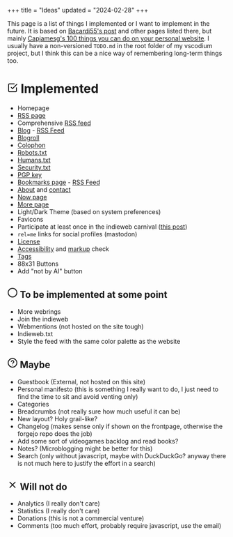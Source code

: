 +++
title = "Ideas"
updated = "2024-02-28"
+++

This page is a list of things I implemented or I want to implement in the future. It is based on [Bacardi55's post](https://bacardi55.io/2024/02/27/ideas-for-my-blog/) and other pages listed there, but mainly [Capjamesg's 100 things you can do on your personal website](https://jamesg.blog/2024/02/19/personal-website-ideas/). I usually have a non-versioned `TODO.md` in the root folder of my vscodium project, but I think this can be a nice way of remembering long-term things too. 

# <svg xmlns="http://www.w3.org/2000/svg" width="24" height="24" fill="none" stroke="currentColor" stroke-linecap="round" stroke-linejoin="round" stroke-width="2" class="check-square_svg__feather check-square_svg__feather-check-square" viewBox="0 0 24 24"><path d="m9 11 3 3L22 4"/><path d="M21 12v7a2 2 0 0 1-2 2H5a2 2 0 0 1-2-2V5a2 2 0 0 1 2-2h11"/></svg> Implemented 

- Homepage
- [RSS page](/rss)
- Comprehensive [RSS feed](/atom.xml)
- [Blog](/blog) - [RSS Feed](/blog/atom.xml)
- [Blogroll](/links)
- [Colophon](/metrics)
- [Robots.txt](/robots.txt)
- [Humans.txt](/humans.txt)
- [Security.txt](/.well-known/security.txt)
- [PGP key](/files/pubkey.txt)
- [Bookmarks page](/bookmarks) - [RSS Feed](/bookmarks/atom.xml)
- [About](/about) and [contact](/about)
- [Now page](/now)
- [More page](/more)
- Light/Dark Theme (based on system preferences)
- Favicons
- Participate at least once in the indieweb carnival ([this post](/blog/digital-relationships-with-our-past/))
- `rel=me` links for social profiles (mastodon)
- [License](/privacy#license)
- [Accessibility](/metrics#accessibility) and [markup](/metrics#code) check
- [Tags](/tags)
- 88x31 Buttons
- Add "not by AI" button

## <svg xmlns="http://www.w3.org/2000/svg" width="24" height="24" fill="none" stroke="currentColor" stroke-linecap="round" stroke-linejoin="round" stroke-width="2" class="circle_svg__feather circle_svg__feather-circle" viewBox="0 0 24 24"><circle cx="12" cy="12" r="10"/></svg> To be implemented at some point

- More webrings
- Join the indieweb
- Webmentions (not hosted on the site tough)
- Indieweb.txt
- Style the feed with the same color palette as the website

## <svg xmlns="http://www.w3.org/2000/svg" width="24" height="24" fill="none" stroke="currentColor" stroke-linecap="round" stroke-linejoin="round" stroke-width="2" class="help-circle_svg__feather help-circle_svg__feather-help-circle" viewBox="0 0 24 24"><circle cx="12" cy="12" r="10"/><path d="M9.09 9a3 3 0 0 1 5.83 1c0 2-3 3-3 3m.08 4h.01"/></svg> Maybe

- Guestbook (External, not hosted on this site)
- Personal manifesto (this is something I really want to do, I just need to find the time to sit and avoid venting only)
- Categories
- Breadcrumbs (not really sure how much useful it can be)
- New layout? Holy grail-like?
- Changelog (makes sense only if shown on the frontpage, otherwise the forgejo repo does the job)
- Add some sort of videogames backlog and read books?
- Notes? (Microblogging might be better for this)
- Search (only without javascript, maybe with DuckDuckGo? anyway there is not much here to justify the effort in a search)

## <svg xmlns="http://www.w3.org/2000/svg" width="24" height="24" fill="none" stroke="currentColor" stroke-linecap="round" stroke-linejoin="round" stroke-width="2" class="x_svg__feather x_svg__feather-x" viewBox="0 0 24 24"><path d="M18 6 6 18M6 6l12 12"/></svg> Will not do

- Analytics (I really don't care)
- Statistics (I really don't care)
- Donations (this is not a commercial venture)
- Comments (too much effort, probably require javascript, use the email)

